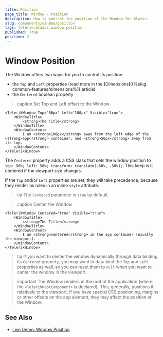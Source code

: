 ```yaml
---
title: Position
page_title: Window - Position
description: How to control the position of the Window for Blazor.
slug: components/window/position
tags: telerik,blazor,window,position
published: True
position: 2
---
```


# Window Position

The Window offers two ways for you to control its position:

* the `Top` and `Left` properties (read more in the [Dimensions]({%slug common-features/dimensions%}) article)
* the `Centered` boolean property

>caption Set Top and Left offset to the Window

````CSHTML
<TelerikWindow Top="50px" Left="100px" Visible="true">
	<WindowTitle>
		<strong>The Title</strong>
	</WindowTitle>
	<WindowContent>
		I am <strong>100px</strong> away from the left edge of the <strong>app</strong> container, and <strong>50px</strong> away from its top.
	</WindowContent>
</TelerikWindow>
````

The `Centered` property adds a CSS class that sets the window position to `top: 50%; left: 50%; transform: translate(-50%, -50%);`. This keep is it centered if the viewport size changes.

If the `Top` and/or `Left` properties are set, they will take precedence, because they render as rules in an inline `style` attribute.

>tip The `Centered` parameter is `true` by default.

>caption Center the Window

````CSHTML
<TelerikWindow Centered="true" Visible="true">
	<WindowTitle>
		<strong>The Title</strong>
	</WindowTitle>
	<WindowContent>
		I am <strong>centered</strong> in the app container (usually the viewport).
	</WindowContent>
</TelerikWindow>
````

>tip If you want to center the window dynamically through data binding its `Centered` property, you may want to data bind the `Top` and `Left` properties as well, so you can reset them to `null` when you want to center the window in the viewport.

>important The Window renders in the root of the application (where the `<TelerikRootComponent>` is declared). This, generally, positions it relatively to the viewport. If you have special CSS positioning, margins or other offsets on the app element, they may affect the position of the Window.


## See Also

  * [Live Demo: Window Position](https://demos.telerik.com/blazor-ui/window/position)
